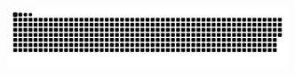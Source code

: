 <p align="center">
	<img src="https://github.com/oculo0204/oculo0204/blob/output/github-contribution-grid-snake.svg?color_snake=%237364D9&color_dots=%23FFDF14&color_grid=%236D51B7&color_filled=%238EADFF" alt="Snake Game"/>
</p>


